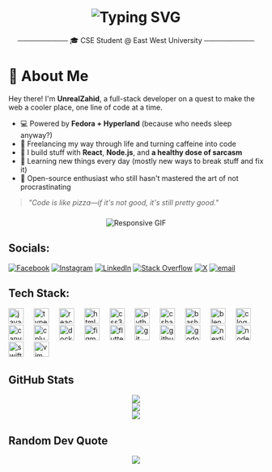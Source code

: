 <h1 align="center">
  <img src="https://readme-typing-svg.demolab.com?font=Fira+Code&weight=500&size=26&pause=1000&color=87CEEB&center=true&vCenter=true&width=460&lines=Hey+there,+Curious+Coder!;Welcome+to+my+world;CSE+Student;Tech+Enthusiast;Breaking+stuff+%F0%9F%9A%80+Building+Unreal+things+%F0%9F%92%AA" alt="Typing SVG" />
</h1>

<p align="center">
  ────────── 🎓 CSE Student @ East West University ──────────
</p>


 
# 💫 About Me
Hey there! I'm **UnrealZahid**, a full-stack developer on a quest to make the web a cooler place, one line of code at a time.

- 💻 Powered by **Fedora + Hyperland** (because who needs sleep anyway?)
- 🚀 Freelancing my way through life and turning caffeine into code  
- 🧠 I build stuff with **React**, **Node.js**, and **a healthy dose of sarcasm**
- 🌱 Learning new things every day (mostly new ways to break stuff and fix it)
- 🤖 Open-source enthusiast who still hasn't mastered the art of not procrastinating

> _"Code is like pizza—if it's not good, it's still pretty good."_





###

<div style="text-align: center;">
  <img 
    src="https://i.pinimg.com/originals/a5/3b/c3/a53bc3eb7390edcb1711945f882a92cc.gif" 
    alt="Responsive GIF" 
    style="max-width: 100%; height: auto;"
  />
</div>


###

## Socials:
[![Facebook](https://img.shields.io/badge/Facebook-%231877F2.svg?logo=Facebook&logoColor=white)](https://www.facebook.com/share/1CGz7sYJU6/?mibextid=qi2Omg) [![Instagram](https://img.shields.io/badge/Instagram-%23E4405F.svg?logo=Instagram&logoColor=white)](https://www.instagram.com/unreal_zahid?igsh=OWZ4d2YxbWtreWxh) [![LinkedIn](https://img.shields.io/badge/LinkedIn-%230077B5.svg?logo=linkedin&logoColor=white)](https://www.linkedin.com/in/jahidul-islam-672461333?utm_source=share&utm_campaign=share_via&utm_content=profile&utm_medium=android_app) [![Stack Overflow](https://img.shields.io/badge/-Stackoverflow-FE7A16?logo=stack-overflow&logoColor=white)](https://stackoverflow.com/users/30344386/jahidul-islam) [![X](https://img.shields.io/badge/X-black.svg?logo=X&logoColor=white)](https://x.com/Unreal_Zahid?t=9HQGlAPBUgetuTy32_4aSA&s=09) [![email](https://img.shields.io/badge/Email-D14836?logo=gmail&logoColor=white)](mailto:jahidulislam01018940@gmail.com) 

## Tech Stack:
<div align="left">
  <img src="https://cdn.jsdelivr.net/gh/devicons/devicon/icons/javascript/javascript-original.svg" height="30" alt="javascript logo"  />
  <img width="12" />
  <img src="https://cdn.jsdelivr.net/gh/devicons/devicon/icons/typescript/typescript-original.svg" height="30" alt="typescript logo"  />
  <img width="12" />
  <img src="https://cdn.jsdelivr.net/gh/devicons/devicon/icons/react/react-original.svg" height="30" alt="react logo"  />
  <img width="12" />
  <img src="https://cdn.jsdelivr.net/gh/devicons/devicon/icons/html5/html5-original.svg" height="30" alt="html5 logo"  />
  <img width="12" />
  <img src="https://cdn.jsdelivr.net/gh/devicons/devicon/icons/css3/css3-original.svg" height="30" alt="css3 logo"  />
  <img width="12" />
  <img src="https://cdn.jsdelivr.net/gh/devicons/devicon/icons/python/python-original.svg" height="30" alt="python logo"  />
  <img width="12" />
  <img src="https://cdn.jsdelivr.net/gh/devicons/devicon/icons/csharp/csharp-original.svg" height="30" alt="csharp logo"  />
  <img width="12" />
  <img src="https://cdn.jsdelivr.net/gh/devicons/devicon/icons/bash/bash-original.svg" height="30" alt="bash logo"  />
  <img width="12" />
  <img src="https://cdn.jsdelivr.net/gh/devicons/devicon/icons/blender/blender-original.svg" height="30" alt="blender logo"  />
  <img width="12" />
  <img src="https://cdn.jsdelivr.net/gh/devicons/devicon/icons/c/c-original.svg" height="30" alt="c logo"  />
  <img width="12" />
  <img src="https://cdn.jsdelivr.net/gh/devicons/devicon/icons/canva/canva-original.svg" height="30" alt="canva logo"  />
  <img width="12" />
  <img src="https://cdn.jsdelivr.net/gh/devicons/devicon/icons/cplusplus/cplusplus-original.svg" height="30" alt="cplusplus logo"  />
  <img width="12" />
  <img src="https://cdn.jsdelivr.net/gh/devicons/devicon/icons/docker/docker-original.svg" height="30" alt="docker logo"  />
  <img width="12" />
  <img src="https://cdn.jsdelivr.net/gh/devicons/devicon/icons/figma/figma-original.svg" height="30" alt="figma logo"  />
  <img width="12" />
  <img src="https://cdn.jsdelivr.net/gh/devicons/devicon/icons/flutter/flutter-original.svg" height="30" alt="flutter logo"  />
  <img width="12" />
  <img src="https://cdn.jsdelivr.net/gh/devicons/devicon/icons/git/git-original.svg" height="30" alt="git logo"  />
  <img width="12" />
  <img src="https://cdn.jsdelivr.net/gh/devicons/devicon/icons/github/github-original.svg" height="30" alt="github logo"  />
  <img width="12" />
  <img src="https://cdn.jsdelivr.net/gh/devicons/devicon/icons/godot/godot-original.svg" height="30" alt="godot logo"  />
  <img width="12" />
  <img src="https://cdn.jsdelivr.net/gh/devicons/devicon/icons/nextjs/nextjs-original.svg" height="30" alt="nextjs logo"  />
  <img width="12" />
  <img src="https://cdn.jsdelivr.net/gh/devicons/devicon/icons/nodejs/nodejs-original.svg" height="30" alt="nodejs logo"  />
  <img width="12" />
  <img src="https://cdn.jsdelivr.net/gh/devicons/devicon/icons/swift/swift-original.svg" height="30" alt="swift logo"  />
  <img width="12" />
  <img src="https://cdn.jsdelivr.net/gh/devicons/devicon/icons/vim/vim-original.svg" height="30" alt="vim logo"  />
</div>


<!-- Stats Section -->


## GitHub Stats

<div align="center">

  <img src="https://github-readme-stats.vercel.app/api?username=UnrealZahid101894&theme=catppuccin_mocha&hide_border=true&include_all_commits=true&count_private=false" /><br/>
  <img src="https://nirzak-streak-stats.vercel.app/?user=UnrealZahid101894&theme=catppuccin_mocha&hide_border=true" /><br/>
  <img src="https://github-readme-stats.vercel.app/api/top-langs/?username=UnrealZahid101894&theme=catppuccin_mocha&hide_border=true&include_all_commits=true&count_private=false&layout=compact" />

</div>

## Random Dev Quote

<div align="center">

  <img src="https://quotes-github-readme.vercel.app/api?type=horizontal&theme=tokyonight" />

</div>


<!-- Proudly created with GPRM ( https://gprm.itsvg.in ) -->

